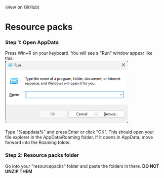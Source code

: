 (view on GitHub)

# Resource packs

### Step 1: Open AppData

Press Win+R on your keyboard. You will see a "Run" window appear like this:\
![Run Window](../../ignore_img/runwindow.png)\
\
Type "%appdata%" and press Enter or click "OK". This should open your file explorer in the AppData\Roaming folder. If it opens in AppData, move forward into the Roaming folder.

### Step 2: Resource packs folder

Go into your "resourcepacks" folder and paste the folders in there. **DO NOT UNZIP THEM**
